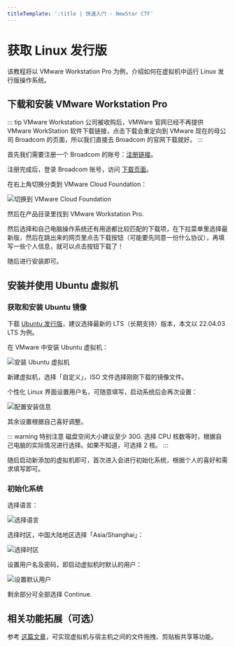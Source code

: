 ```yaml
---
titleTemplate: ':title | 快速入门 - NewStar CTF'
---
```


# 获取 Linux 发行版

该教程将以 VMware Workstation Pro 为例，介绍如何在虚拟机中运行 Linux 发行版操作系统。

## 下载和安装 VMware Workstation Pro

::: tip
VMware Workstation 公司被收购后，VMWare 官网已经不再提供 VMware WorkStation 软件下载链接，点击下载会重定向到 VMware 现在的母公司 Broadcom 的页面，所以我们直接去 Broadcom 的官网下载就好。
:::

首先我们需要注册一个 Broadcom 的账号：[注册链接](https://profile.broadcom.com/web/registration)。

注册完成后，登录 Broadcom 账号，访问 [下载页面](https://support.broadcom.com/group/ecx/downloads)。

在右上角切换分类到 VMware Cloud Foundation：

![切换到 VMware Cloud Foundation](/assets/images/learn/vmware-download-1.png)

然后在产品目录里找到 VMware Workstation Pro.

然后选择和自己电脑操作系统还有用途都比较匹配的下载项，在下拉菜单里选择最新版，然后在跳出来的网页里点击下载按钮（可能要先同意一份什么协议），再填写一些个人信息，就可以点击按钮下载了！

随后进行安装即可。

## 安装并使用 Ubuntu 虚拟机

### 获取和安装 Ubuntu 镜像

下载 [Ubuntu 发行版](https://ubuntu.com/download/desktop)，建议选择最新的 LTS（长期支持）版本，本文以 22.04.03 LTS 为例。

在 VMware 中安装 Ubuntu 虚拟机：

![安装 Ubuntu 虚拟机](/assets/images/learn/vmware-create-1.png)

新建虚拟机，选择「自定义」，ISO 文件选择刚刚下载的镜像文件。

个性化 Linux 界面设置用户名，可随意填写，启动系统后会再次设置：

![配置安装信息](/assets/images/learn/vmware-create-2.png)

其余设置根据自己喜好调整。

::: warning 特别注意
磁盘空间大小建议至少 30G. 选择 CPU 核数等时，根据自己电脑的实际情况进行选择。如果不知道，可选择 2 核。
:::

随后启动新添加的虚拟机即可，首次进入会进行初始化系统，根据个人的喜好和需求填写即可。

### 初始化系统

选择语言：

![选择语言](/assets/images/learn/init-ubuntu_language.png)

选择时区，中国大陆地区选择「Asia/Shanghai」：

![选择时区](/assets/images/learn/init-ubuntu_timezone.png)

设置用户名及密码，即启动虚拟机时默认的用户：

![设置默认用户](/assets/images/learn/init-ubuntu_user.png)

剩余部分可全部选择 Continue.

## 相关功能拓展（可选）

参考 [这篇文章](https://blog.csdn.net/ZRongZH/article/details/129237476)，可实现虚拟机与宿主机之间的文件拖拽、剪贴板共享等功能。
